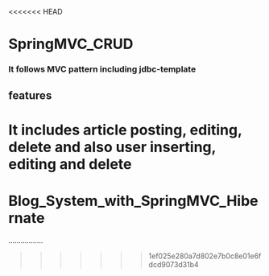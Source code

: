 <<<<<<< HEAD
# SpringMVC_CRUD
### It follows MVC pattern including jdbc-template

## features
It includes article posting, editing, delete and also user inserting, editing and delete
=======
# Blog_System_with_SpringMVC_Hibernate
.................
>>>>>>> 1ef025e280a7d802e7b0c8e01e6fdcd9073d31b4
